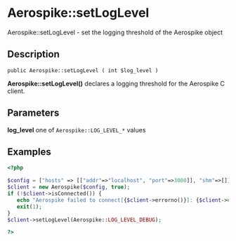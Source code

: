 
# Aerospike::setLogLevel

Aerospike::setLogLevel - set the logging threshold of the Aerospike object

## Description

```
public Aerospike::setLogLevel ( int $log_level )
```

**Aerospike::setLogLevel()** declares a logging threshold for the Aerospike C client.

## Parameters

**log_level** one of `Aerospike::LOG_LEVEL_*` values

## Examples

```php
<?php

$config = ["hosts" => [["addr"=>"localhost", "port"=>3000]], "shm"=>[]];
$client = new Aerospike($config, true);
if (!$client->isConnected()) {
   echo "Aerospike failed to connect[{$client->errorno()}]: {$client->error()}\n";
   exit(1);
}
$client->setLogLevel(Aerospike::LOG_LEVEL_DEBUG);

?>
```
